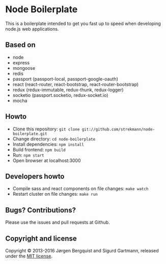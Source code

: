 Node Boilerplate
================

This is a boilerplate intended to get you fast up to speed when developing node.js web applications.

Based on
--------

* node
* express
* mongoose
* redis
* passport (passport-local, passport-google-oauth)
* react (react-router, react-bootstrap, react-router-bootstrap)
* redux (redux-immutable, redux-thunk, redux-logger)
* socketio (passport.socketio, redux-socket.io)
* mocha

Howto
-----

* Clone this repository: ``git clone git://github.com/strekmann/node-boilerplate.git``
* Change directory: ``cd node-boilerplate``
* Install dependencies: ``npm install``
* Build frontend: ``npm build``
* Run: ``npm start``
* Open browser at localhost:3000

Developers howto
----------------

* Compile sass and react components on file changes: ``make watch``
* Restart cluster on file changes: ``make run``

Bugs? Contributions?
--------------------

Please use the issues and pull requests at Github.

Copyright and license
---------------------
Copyright © 2013-2016 Jørgen Bergquist and Sigurd Gartmann, released under the
[MIT license](https://github.com/strekmann/node-boilerplate/blob/master/LICENSE).
